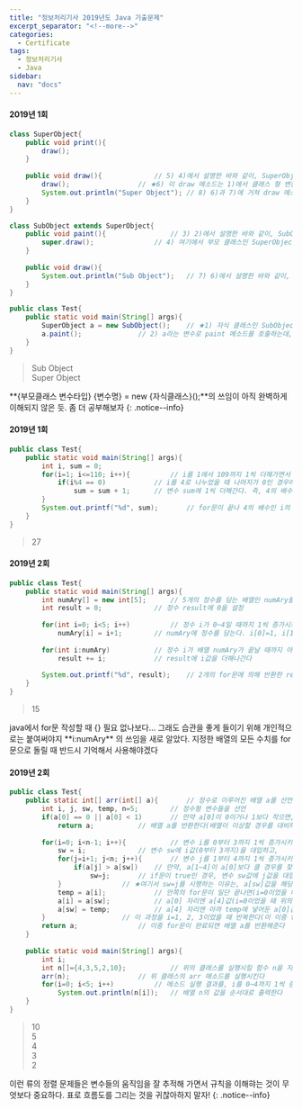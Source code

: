 ```yaml
---
title: "정보처리기사 2019년도 Java 기출문제"
excerpt_separator: "<!--more-->"
categories:
  - Certificate
tags:
  - 정보처리기사
  - Java
sidebar:
  nav: "docs"
---
```

#### 2019년 1회
```java
class SuperObject{
	public void print(){
		draw();
	}
	
	public void draw(){				// 5) 4)에서 설명한 바와 같이, SuperObject 클래스의 draw 메소드를 실행
		draw();					// ★6) 이 draw 메소드는 1)에서 클래스 형 변환을 수행하였고, draw 메소드 자체가 자식 클래스인 SubObject 클래스에 의해 오버라이딩 되었으므로, SubObject의 draw 메소드를 수행한다
		System.out.println("Super Object");	// 8) 6)과 7)에 거쳐 draw 메소드를 실행했으므로, 해당 문자열을 출력한다
	}
}

class SubObject extends SuperObject{
	public void paint(){				// 3) 2)에서 설명한 바와 같이, SubObject 클래스의 paint 메소드를 실행
		super.draw();				// 4) 여기에서 부모 클래스인 SuperObject 클래스의 draw 메소드에 접근하게 됨
	}
	
	public void draw(){
		System.out.println("Sub Object");	// 7) 6)에서 설명한 바와 같이, 자식 클래스인 SubObject의 메소드 draw를 실행, 문자열을 출력한다
	}
}

public class Test{
	public static void main(String[] args){
		SuperObject a = new SubObject();	// ★1) 자식 클래스인 SubObject를 SuperObject 변수 타입으로 지정하여 새롭게 선언함
		a.paint();				// 2) a라는 변수로 paint 메소드를 호출하는데, a는 SubObject 클래스로 생성되었으므로, SubObject 클래스의 paint 메소드를 실행함
	}
}
```
>Sub Object  
Super Object

**{부모클래스 변수타입} {변수명} = new {자식클래스}();**의 쓰임이 아직 완벽하게 이해되지 않은 듯. 좀 더 공부해보자
{: .notice--info}

#### 2019년 1회
```java
public class Test{
	public static void main(String[] args){
		int i, sum = 0;
		for(i=1; i<=110; i++){  		// i를 1에서 109까지 1씩 더해가면서 아래 작업을 반복한다
			if(i%4 == 0)			// i를 4로 나누었을 때 나머지가 0인 경우에 한하여(4의 배수인 경우),
				sum = sum + 1;		// 변수 sum에 1씩 더해간다. 즉, 4의 배수인 i의 갯수를 찾는다
		}
		System.out.printf("%d", sum);		// for문이 끝나 4의 배수인 i의 갯수 sum값을 출력한다
	}
}
```
>27

#### 2019년 2회
```java
public class Test{
	public static void main(String[] args){
		int numAry[] = new int[5];		// 5개의 정수를 담는 배열인 numAry를 정의
		int result = 0;				// 정수 result에 0을 설정
		
		for(int i=0; i<5; i++)			// 정수 i가 0~4일 때까지 1씩 증가시키며, 아래를 반복한다
			numAry[i] = i+1;		// numAry에 정수를 담는다. i[0]=1, i[1]=2, ... i[4]=5
		
		for(int i:numAry)			// 정수 i가 배열 numAry가 끝날 때까지 아래를 반복한다
			result += i;			// result에 i값을 더해나간다
			
		System.out.printf("%d", result);	// 2개의 for문에 의해 반환한 result값을 출력한다
	}
}
```
>15


<div class="notice--info" markdown="1">
java에서 for문 작성할 때 {} 필요 없나보다... 그래도 습관을 좋게 들이기 위해 개인적으로는 붙여써야지  
**i:numAry** 의 쓰임을 새로 알았다. 지정한 배열의 모든 수치를 for문으로 돌릴 때 반드시 기억해서 사용해야겠다
</div>


#### 2019년 2회
```java
public class Test{
	public static int[] arr(int[] a){		// 정수로 이루어진 배열 a를 선언
		int i, j, sw, temp, n=5;		// 정수형 변수들을 선언
		if(a[0] == 0 || a[0] < 1)		// 만약 a[0]이 0이거나 1보다 작으면,
			return a;			// 배열 a를 반환한다(배열이 이상할 경우를 대비하여 초기설정)
			
		for(i=0; i<n-1; i++){			// 변수 i를 0부터 3까지 1씩 증가시키며 for문으로 돌려줌
			sw = i;				// 변수 sw에 i값(0부터 3까지)을 대입하고,
			for(j=i+1; j<n; j++){		// 변수 j를 1부터 4까지 1씩 증가시키며 for문으로 돌려줌(이중 for문)
				if(a[j] > a[sw])	// 만약, a[1~4]이 a[0]보다 클 경우를 찾는데,
					sw=j;		// if문이 true인 경우, 변수 sw값에 j값을 대입한다. false인 경우, j를 1씩 늘려 다시 if문 실행
			}				// ★여기서 sw=j를 시행하는 이유는, a[sw]값을 해당 배열에서 가장 큰 숫자를 찾기 위함임
			temp = a[i];			// 안쪽의 for문이 일단 끝나면(i=0이었을 때), 임시 변수 temp에 a[0]값을 넣어두고,
			a[i] = a[sw];			// a[0] 자리엔 a[4]값(i=0이었을 때 위의 for문을 돌린 결과, 가장 큰 값이 a[4]값이었음)을 대입한 후, 
			a[sw] = temp;			// a[4] 자리엔 아까 temp에 넣어둔 a[0]값을 대입한다. 즉, a[0]값과 a[4]값을 바꿔주는 것.
		}					// 이 과정을 i=1, 2, 3이었을 때 반복한다(이 이중 for문을 통해, 배열은 큰 수부터 차례로 정렬되게 됨)
		return a;				// 이중 for문이 완료되면 배열 a를 반환해준다
	}
	
	public static void main(String[] args){
		int i;
		int n[]={4,3,5,2,10};			// 위의 클래스를 실행시킬 함수 n을 지정
		arr(n);					// 위 클래스의 arr 매소드를 실행시킨다
		for(i=0; i<5; i++)			// 메소드 실행 결과를, i를 0~4까지 1씩 증가시키며,
			System.out.println(n[i]);	// 배열 n의 값을 순서대로 출력한다
	}
}
```
>10  
5  
4  
3  
2

이런 류의 정렬 문제들은 변수들의 움직임을 잘 추적해 가면서 규칙을 이해햐는 것이 무엇보다 중요하다. 표로 흐름도를 그리는 것을 귀찮아하지 말자!
{: .notice--info}
